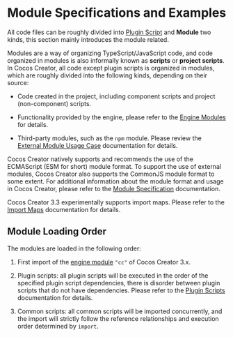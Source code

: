 # Module Specifications and Examples

All code files can be roughly divided into [Plugin Script](../external-scripts.md) and **Module** two kinds, this section mainly introduces the module related.

Modules are a way of organizing TypeScript/JavaScript code, and code organized in modules is also informally known as **scripts** or **project scripts**. In Cocos Creator, all code except plugin scripts is organized in modules, which are roughly divided into the following kinds, depending on their source:

- Code created in the project, including component scripts and project (non-component) scripts.

- Functionality provided by the engine, please refer to the [Engine Modules](./engine.md) for details.

- Third-party modules, such as the `npm` module. Please review the [External Module Usage Case](./example.md) documentation for details.

Cocos Creator natively supports and recommends the use of the ECMAScript (ESM for short) module format. To support the use of external modules, Cocos Creator also supports the CommonJS module format to some extent. For additional information about the module format and usage in Cocos Creator, please refer to the [Module Specification](./spec.md) documentation.

Cocos Creator 3.3 experimentally supports import maps. Please refer to the [Import Maps](./import-map.md) documentation for details.

## Module Loading Order

The modules are loaded in the following order:

1. First import of the [engine module](./engine.md) `"cc"` of Cocos Creator 3.x.

2. Plugin scripts: all plugin scripts will be executed in the order of the specified plugin script dependencies, there is disorder between plugin scripts that do not have dependencies. Please refer to the [Plugin Scripts](../external-scripts.md) documentation for details.

3. Common scripts: all common scripts will be imported concurrently, and the import will strictly follow the reference relationships and execution order determined by `import`.
